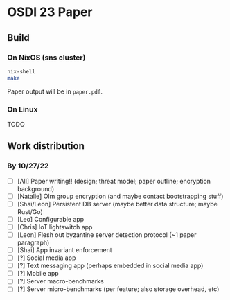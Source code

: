 # OSDI 23 Paper

## Build

### On NixOS (sns cluster)

```sh
nix-shell
make
```

Paper output will be in `paper.pdf`.

### On Linux

TODO

## Work distribution

### By 10/27/22

- [ ] [All] Paper writing!! (design; threat model; paper outline; encryption background)
- [ ] [Natalie] Olm group encryption (and maybe contact bootstrapping stuff)
- [ ] [Shai/Leon] Persistent DB server (maybe better data structure; maybe Rust/Go)
- [ ] [Leo] Configurable app
- [ ] [Chris] IoT lightswitch app
- [ ] [Leon] Flesh out byzantine server detection protocol (~1 paper paragraph)
- [ ] [Shai] App invariant enforcement
- [ ] [?] Social media app
- [ ] [?] Text messaging app (perhaps embedded in social media app)
- [ ] [?] Mobile app
- [ ] [?] Server macro-benchmarks
- [ ] [?] Server micro-benchmarks (per feature; also storage overhead, etc)
